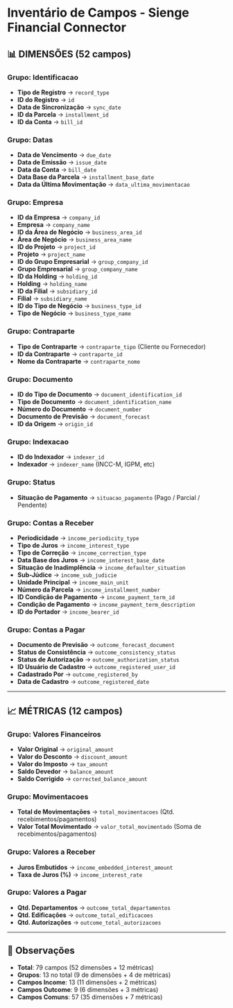 # Inventário de Campos - Sienge Financial Connector

## 📊 DIMENSÕES (52 campos)

### Grupo: Identificacao
- **Tipo de Registro** → `record_type`
- **ID do Registro** → `id`
- **Data de Sincronização** → `sync_date`
- **ID da Parcela** → `installment_id`
- **ID da Conta** → `bill_id`

### Grupo: Datas
- **Data de Vencimento** → `due_date`
- **Data de Emissão** → `issue_date`
- **Data da Conta** → `bill_date`
- **Data Base da Parcela** → `installment_base_date`
- **Data da Última Movimentação** → `data_ultima_movimentacao`

### Grupo: Empresa
- **ID da Empresa** → `company_id`
- **Empresa** → `company_name`
- **ID da Área de Negócio** → `business_area_id`
- **Área de Negócio** → `business_area_name`
- **ID do Projeto** → `project_id`
- **Projeto** → `project_name`
- **ID do Grupo Empresarial** → `group_company_id`
- **Grupo Empresarial** → `group_company_name`
- **ID da Holding** → `holding_id`
- **Holding** → `holding_name`
- **ID da Filial** → `subsidiary_id`
- **Filial** → `subsidiary_name`
- **ID do Tipo de Negócio** → `business_type_id`
- **Tipo de Negócio** → `business_type_name`

### Grupo: Contraparte
- **Tipo de Contraparte** → `contraparte_tipo` (Cliente ou Fornecedor)
- **ID da Contraparte** → `contraparte_id`
- **Nome da Contraparte** → `contraparte_nome`

### Grupo: Documento
- **ID do Tipo de Documento** → `document_identification_id`
- **Tipo de Documento** → `document_identification_name`
- **Número do Documento** → `document_number`
- **Documento de Previsão** → `document_forecast`
- **ID da Origem** → `origin_id`

### Grupo: Indexacao
- **ID do Indexador** → `indexer_id`
- **Indexador** → `indexer_name` (INCC-M, IGPM, etc)

### Grupo: Status
- **Situação de Pagamento** → `situacao_pagamento` (Pago / Parcial / Pendente)

### Grupo: Contas a Receber
- **Periodicidade** → `income_periodicity_type`
- **Tipo de Juros** → `income_interest_type`
- **Tipo de Correção** → `income_correction_type`
- **Data Base dos Juros** → `income_interest_base_date`
- **Situação de Inadimplência** → `income_defaulter_situation`
- **Sub-Júdice** → `income_sub_judicie`
- **Unidade Principal** → `income_main_unit`
- **Número da Parcela** → `income_installment_number`
- **ID Condição de Pagamento** → `income_payment_term_id`
- **Condição de Pagamento** → `income_payment_term_description`
- **ID do Portador** → `income_bearer_id`

### Grupo: Contas a Pagar
- **Documento de Previsão** → `outcome_forecast_document`
- **Status de Consistência** → `outcome_consistency_status`
- **Status de Autorização** → `outcome_authorization_status`
- **ID Usuário de Cadastro** → `outcome_registered_user_id`
- **Cadastrado Por** → `outcome_registered_by`
- **Data de Cadastro** → `outcome_registered_date`

---

## 📈 MÉTRICAS (12 campos)

### Grupo: Valores Financeiros
- **Valor Original** → `original_amount`
- **Valor do Desconto** → `discount_amount`
- **Valor do Imposto** → `tax_amount`
- **Saldo Devedor** → `balance_amount`
- **Saldo Corrigido** → `corrected_balance_amount`

### Grupo: Movimentacoes
- **Total de Movimentações** → `total_movimentacoes` (Qtd. recebimentos/pagamentos)
- **Valor Total Movimentado** → `valor_total_movimentado` (Soma de recebimentos/pagamentos)

### Grupo: Valores a Receber
- **Juros Embutidos** → `income_embedded_interest_amount`
- **Taxa de Juros (%)** → `income_interest_rate`

### Grupo: Valores a Pagar
- **Qtd. Departamentos** → `outcome_total_departamentos`
- **Qtd. Edificações** → `outcome_total_edificacoes`
- **Qtd. Autorizações** → `outcome_total_autorizacoes`

---

## 📝 Observações

- **Total**: 79 campos (52 dimensões + 12 métricas)
- **Grupos**: 13 no total (9 de dimensões + 4 de métricas)
- **Campos Income**: 13 (11 dimensões + 2 métricas)
- **Campos Outcome**: 9 (6 dimensões + 3 métricas)
- **Campos Comuns**: 57 (35 dimensões + 7 métricas)